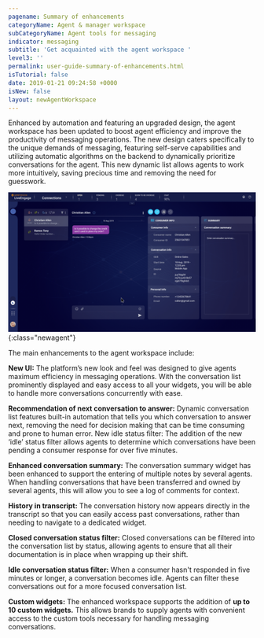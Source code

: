 ```yaml
---
pagename: Summary of enhancements
categoryName: Agent & manager workspace
subCategoryName: Agent tools for messaging
indicator: messaging
subtitle: 'Get acquainted with the agent workspace '
level3: ''
permalink: user-guide-summary-of-enhancements.html
isTutorial: false
date: 2019-01-21 09:24:58 +0000
isNew: false
layout: newAgentWorkspace
---
```


Enhanced by automation and featuring an upgraded design, the agent workspace has been updated to boost agent efficiency and improve the productivity of messaging operations. The new design caters specifically to the unique demands of messaging, featuring self-serve capabilities and utilizing automatic algorithms on the backend to dynamically prioritize conversations for the agent. This new dynamic list allows agents to work more intuitively, saving precious time and removing the need for guesswork.

![image alt text](img/new-agent-workspace-gif-3.gif){:class="newagent"}

The main enhancements to the agent workspace include: 

**New UI:** The platform’s new look and feel was designed to give agents maximum efficiency in messaging operations. With the conversation list prominently displayed and easy access to all your widgets, you will be able to handle more conversations concurrently with ease. 

**Recommendation of next conversation to answer:** Dynamic conversation list features built-in automation that tells you which conversation to answer next, removing the need for decision making that can be time consuming and prone to human error. 
New idle status filter: The addition of the new ‘idle’ status filter allows agents to determine which conversations have been pending a consumer response for over five minutes.

**Enhanced conversation summary:** The conversation summary widget has been enhanced to support the entering of multiple notes by several agents. When handling conversations that have been transferred and owned by several agents, this will allow you to see a log of comments for context. 

**History in transcript:** The conversation history now appears directly in the transcript so that you can easily access past conversations, rather than needing to navigate to a dedicated widget. 

**Closed conversation status filter:** Closed conversations can be filtered into the conversation list by status, allowing agents to ensure that all their documentation is in place when wrapping up their shift. 

**Idle conversation status filter:** When a consumer hasn't responded in five minutes or longer, a conversation becomes idle. Agents can filter these conversations out for a more focused conversation list. 

**Custom widgets:** The enhanced workspace supports the addition of **up to 10 custom widgets.** This allows brands to supply agents with convenient access to the custom tools necessary for handling messaging conversations. 
